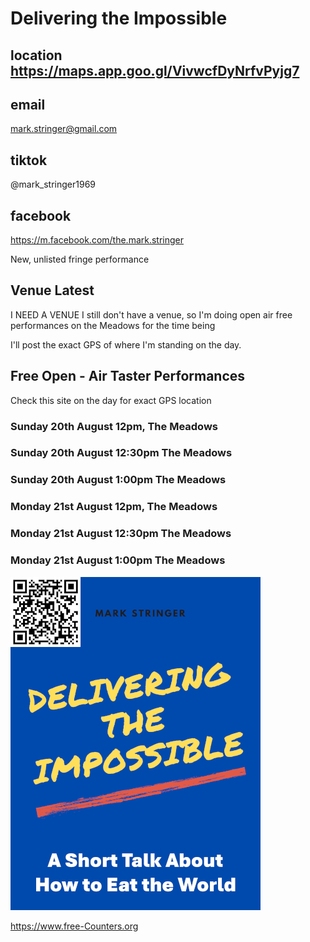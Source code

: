 # Delivering the Impossible

## location https://maps.app.goo.gl/VivwcfDyNrfvPyjg7

## email
mark.stringer@gmail.com
## tiktok
@mark_stringer1969
## facebook
https://m.facebook.com/the.mark.stringer

New, unlisted fringe performance

## Venue Latest
I NEED A VENUE
I still don't have a venue, so I'm doing open air free performances on the Meadows for the time being

I'll post the exact GPS of where I'm standing on the day.

## Free Open - Air Taster Performances
Check this site on the day for exact GPS location
### Sunday 20th August 12pm, The Meadows
### Sunday 20th August 12:30pm The Meadows
### Sunday 20th August 1:00pm The Meadows
### Monday 21st August 12pm, The Meadows
### Monday 21st August 12:30pm The Meadows
### Monday 21st August 1:00pm The Meadows


<img src="cover.png" alt="HTML5 Icon" width="400">
<br>

 <a href='https://www.free-counters.org/'>https://www.free-Counters.org</a> <script type='text/javascript' src='https://www.freevisitorcounters.com/auth.php?id=e7bbf3132718a9b35a58a29dac7bc8dab49852d0'></script>
<script type="text/javascript" src="https://www.freevisitorcounters.com/en/home/counter/1064077/t/2"></script>

